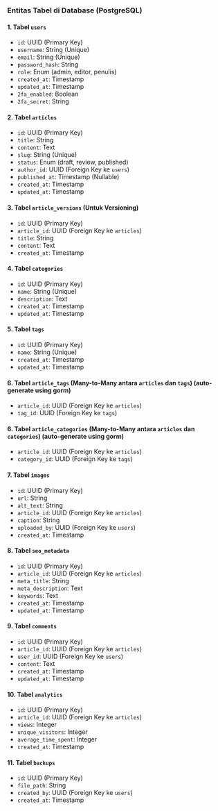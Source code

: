 ### **Entitas Tabel di Database (PostgreSQL)**

#### 1. **Tabel `users`**
- `id`: UUID (Primary Key)
- `username`: String (Unique)
- `email`: String (Unique)
- `password_hash`: String
- `role`: Enum (admin, editor, penulis)
- `created_at`: Timestamp
- `updated_at`: Timestamp
- `2fa_enabled`: Boolean
- `2fa_secret`: String

#### 2. **Tabel `articles`**
- `id`: UUID (Primary Key)
- `title`: String
- `content`: Text
- `slug`: String (Unique)
- `status`: Enum (draft, review, published)
- `author_id`: UUID (Foreign Key ke `users`)
- `published_at`: Timestamp (Nullable)
- `created_at`: Timestamp
- `updated_at`: Timestamp

#### 3. **Tabel `article_versions`** (Untuk Versioning)
- `id`: UUID (Primary Key)
- `article_id`: UUID (Foreign Key ke `articles`)
- `title`: String
- `content`: Text
- `created_at`: Timestamp

#### 4. **Tabel `categories`**
- `id`: UUID (Primary Key)
- `name`: String (Unique)
- `description`: Text
- `created_at`: Timestamp
- `updated_at`: Timestamp

#### 5. **Tabel `tags`**
- `id`: UUID (Primary Key)
- `name`: String (Unique)
- `created_at`: Timestamp
- `updated_at`: Timestamp

#### 6. **Tabel `article_tags`** (Many-to-Many antara `articles` dan `tags`) (auto-generate using gorm)
- `article_id`: UUID (Foreign Key ke `articles`)
- `tag_id`: UUID (Foreign Key ke `tags`)

#### 6. **Tabel `article_categories`** (Many-to-Many antara `articles` dan `categories`) (auto-generate using gorm)
- `article_id`: UUID (Foreign Key ke `articles`)
- `category_id`: UUID (Foreign Key ke `tags`)

#### 7. **Tabel `images`**
- `id`: UUID (Primary Key)
- `url`: String
- `alt_text`: String
- `article_id`: UUID (Foreign Key ke `articles`)
- `caption`: String
- `uploaded_by`: UUID (Foreign Key ke `users`)
- `created_at`: Timestamp

#### 8. **Tabel `seo_metadata`**
- `id`: UUID (Primary Key)
- `article_id`: UUID (Foreign Key ke `articles`)
- `meta_title`: String
- `meta_description`: Text
- `keywords`: Text
- `created_at`: Timestamp
- `updated_at`: Timestamp

#### 9. **Tabel `comments`**
- `id`: UUID (Primary Key)
- `article_id`: UUID (Foreign Key ke `articles`)
- `user_id`: UUID (Foreign Key ke `users`)
- `content`: Text
- `created_at`: Timestamp
- `updated_at`: Timestamp

#### 10. **Tabel `analytics`**
- `id`: UUID (Primary Key)
- `article_id`: UUID (Foreign Key ke `articles`)
- `views`: Integer
- `unique_visitors`: Integer
- `average_time_spent`: Integer
- `created_at`: Timestamp

#### 11. **Tabel `backups`**
- `id`: UUID (Primary Key)
- `file_path`: String
- `created_by`: UUID (Foreign Key ke `users`)
- `created_at`: Timestamp
